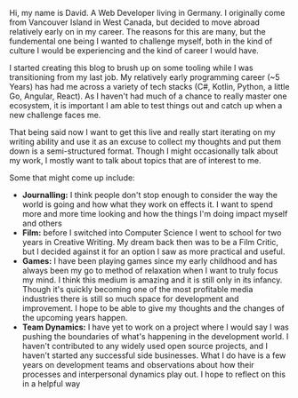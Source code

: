 Hi, my name is David. A Web Developer living in Germany. I originally come from Vancouver Island in West Canada, but decided to move abroad relatively early on in my career. The reasons for this are many, but the fundemental one being I wanted to challenge myself, both in the kind of culture I would be experiencing and the kind of career I would have.

I started creating this blog to brush up on some tooling while I was transitioning from my last job. My relatively early programming career (~5 Years) has had me across a variety of tech stacks (C#, Kotlin, Python, a little Go, Angular, React). As I haven't had much of a chance to really master one ecosystem, it is important I am able to test things out and catch up when a new challenge faces me.

That being said now I want to get this live and really start iterating on my writing ability and use it as an excuse to collect my thoughts and put them down is a semi-structured format. Though I might occasionally talk about my work, I mostly want to talk about topics that are of interest to me.

Some that might come up include:

- **Journalling:** I think people don't stop enough to consider the way the world is going and how what they work on effects it. I want to spend more and more time looking and how the things I'm doing impact myself and others
- **Film:** before I switched into Computer Science I went to school for two years in Creative Writing. My dream back then was to be a Film Critic, but I decided against it for an option I saw as more practical and useful.
- **Games:** I have been playing games since my early childhood and has always been my go to method of relaxation when I want to truly focus my mind. I think this medium is amazing and it is still only in its infancy. Though it's quickly becoming one of the most profitable media industries there is still so much space for development and improvement. I hope to be able to give my thoughts and the changes of the upcoming years happen.
- **Team Dynamics:** I have yet to work on a project where I would say I was pushing the boundaries of what's happening in the development world. I haven't contributed to any widely used open source projects, and I haven't started any successful side businesses. What I do have is a few years on development teams and observations about how their processes and interpersonal dynamics play out. I hope to reflect on this in a helpful way
